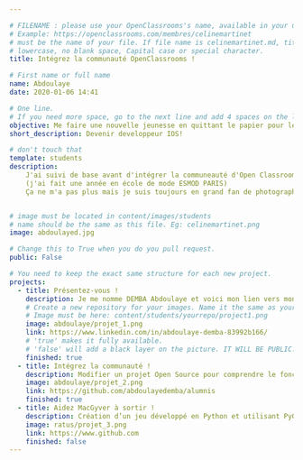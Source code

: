 ```yaml
---

# FILENAME : please use your OpenClassrooms's name, available in your url.
# Example: https://openclassrooms.com/membres/celinemartinet
# must be the name of your file. If file name is celinemartinet.md, title is celinemartinet.
# lowercase, no blank space, Capital case or special character.
title: Intégrez la communauté OpenClassrooms !

# First name or full name
name: Abdoulaye
date: 2020-01-06 14:41

# One line.
# If you need more space, go to the next line and add 4 spaces on the left, as in 'description'.
objective: Me faire une nouvelle jeunesse en quittant le papier pour le digital.
short_description: Devenir developpeur IOS!

# don't touch that
template: students
description:
    J'ai suivi de base avant d'intégrer la communeauté d'Open Classrooms un parcours artistique
    (j'ai fait une année en école de mode ESMOD PARIS)
    Ça ne m'a pas plus mais je suis toujours en grand fan de photographie.


# image must be located in content/images/students
# name should be the same as this file. Eg: celinemartinet.png
image: abdoulayed.jpg

# Change this to True when you do you pull request.
public: False

# You need to keep the exact same structure for each new project.
projects:
  - title: Présentez-vous !
    description: Je me nomme DEMBA Abdoulaye et voici mon lien vers mon LinkedIn.
    # Create a new repository for your images. Name it the same as your nickname and profile picture.
    # Image must be here: content/students/yourrepo/project1.png
    image: abdoulaye/projet_1.png
    link: https://www.linkedin.com/in/abdoulaye-demba-83992b166/
    # 'true' makes it fully available.
    # 'false' will add a black layer on the picture. IT WILL BE PUBLIC!
    finished: true
  - title: Intégrez la communauté !
    description: Modifier un projet Open Source pour comprendre le fonctionnement de Git, de Github et des pull requests.
    image: abdoulaye/projet_2.png
    link: https://github.com/abdoulayedemba/alumnis
    finished: true
  - title: Aidez MacGyver à sortir !
    description: Création d’un jeu développé en Python et utilisant PyGame.
    image: ratus/projet_3.png
    link: https://www.github.com
    finished: false
---
```

